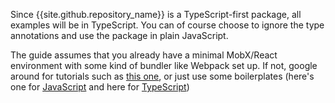 Since {{site.github.repository_name}} is a TypeScript-first package, all examples
will be in TypeScript. You can of course choose to ignore the type annotations
and use the package in plain JavaScript.

The guide assumes that you already have a minimal MobX/React environment with
some kind of bundler like Webpack set up. If not, google around for tutorials
such as [this one](https://medium.com/teachable/getting-started-with-react-typescript-mobx-and-webpack-4-8c680517c030),
or just use some boilerplates (here's one for
[JavaScript](https://github.com/mobxjs/mobx-react-boilerplate)
and here for [TypeScript](https://github.com/rokoroku/react-mobx-typescript-boilerplate))
